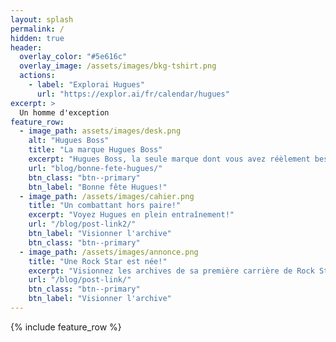 ```yaml
---
layout: splash
permalink: /
hidden: true
header:
  overlay_color: "#5e616c"
  overlay_image: /assets/images/bkg-tshirt.png
  actions:
    - label: "Explorai Hugues"
      url: "https://explor.ai/fr/calendar/hugues"
excerpt: >
  Un homme d'exception
feature_row:
  - image_path: assets/images/desk.png
    alt: "Hugues Boss"
    title: "La marque Hugues Boss"
    excerpt: "Hugues Boss, la seule marque dont vous avez réèlement besoin pour réussir!"
    url: "blog/bonne-fete-hugues/"
    btn_class: "btn--primary"
    btn_label: "Bonne fête Hugues!"
  - image_path: /assets/images/cahier.png
    title: "Un combattant hors paire!"
    excerpt: "Voyez Hugues en plein entraînement!"
    url: "/blog/post-link2/"
    btn_label: "Visionner l'archive"
    btn_class: "btn--primary"
  - image_path: /assets/images/annonce.png
    title: "Une Rock Star est née!"
    excerpt: "Visionnez les archives de sa première carrière de Rock Star!"
    url: "/blog/post-link/"
    btn_class: "btn--primary"
    btn_label: "Visionner l'archive"      
---
```


{% include feature_row %}

